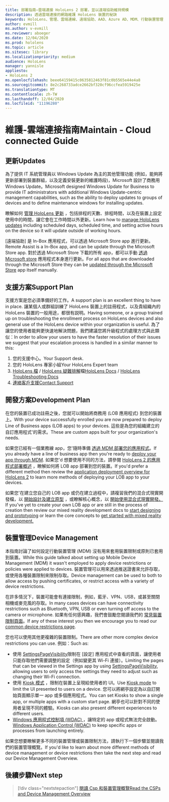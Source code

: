 ```yaml
---
title: 部署指南–雲端連接 HoloLens 2 部署，並以遠端協助維持規模
description: 透過雲端連接的網路維護 HoloLens 裝置的秘訣
keywords: HoloLens、管理、雲端連線、遠端協助、AAD、Azure AD、MDM、行動裝置管理
author: evmill
ms.author: v-evmill
ms.reviewer: aboeger
ms.date: 12/04/2020
ms.prod: hololens
ms.topic: article
ms.sitesec: library
ms.localizationpriority: medium
audience: HoloLens
manager: yannisle
appliesto:
- HoloLens 2
ms.openlocfilehash: beee64159415c0635812463f81c0b5565e44e4a8
ms.sourcegitcommit: 8e2c268733adce2662bf320cf96ccfea5919425e
ms.translationtype: MT
ms.contentlocale: zh-TW
ms.lasthandoff: 12/04/2020
ms.locfileid: "11196280"
---
```

# <span data-ttu-id="ab95d-104">維護-雲端連接指南</span><span class="sxs-lookup"><span data-stu-id="ab95d-104">Maintain - Cloud connected Guide</span></span>

## <span data-ttu-id="ab95d-105">更新</span><span class="sxs-lookup"><span data-stu-id="ab95d-105">Updates</span></span>

<span data-ttu-id="ab95d-106">為了提供 IT 系統管理員以 Windows Update 為主的其他管理功能 (例如，能夠將更新部署到裝置群組，以及定義安裝更新的維護時段)，Microsoft 設計了商務用 Windows Update。</span><span class="sxs-lookup"><span data-stu-id="ab95d-106">Microsoft designed Windows Update for Business to provide IT administrators with additional Windows Update-centric management capabilities, such as the ability to deploy updates to groups of devices and to define maintenance windows for installing updates.</span></span>

<span data-ttu-id="ab95d-107">瞭解如何 [管理 HoloLens 更新](https://docs.microsoft.com/hololens/hololens-updates) ，包括排程的天數、排程時間，以及在裝置上設定使用中的時間，讓它會在工作時間以外更新。</span><span class="sxs-lookup"><span data-stu-id="ab95d-107">Learn how to [manage HoloLens updates](https://docs.microsoft.com/hololens/hololens-updates) including scheduled days, scheduled time, and setting active hours on the device so it will update outside of working hours.</span></span>

<span data-ttu-id="ab95d-108">[遠端協助] 是 In-Box 應用程式，可以透過 Microsoft Store app 進行更新。</span><span class="sxs-lookup"><span data-stu-id="ab95d-108">Remote Assist is a In-Box app, and can be update through the Microsoft Store app.</span></span> <span data-ttu-id="ab95d-109">對於透過 Microsoft Store 下載的所有 app，都可以手動 [透過 Microsoft store](https://docs.microsoft.com/hololens/holographic-store-apps#update-apps) 應用程式本身進行更新。</span><span class="sxs-lookup"><span data-stu-id="ab95d-109">For all apps that are downloaded through the Microsoft Store they can be [updated through the Microsoft Store](https://docs.microsoft.com/hololens/holographic-store-apps#update-apps) app itself manually.</span></span>

## <span data-ttu-id="ab95d-110">支援方案</span><span class="sxs-lookup"><span data-stu-id="ab95d-110">Support Plan</span></span>

<span data-ttu-id="ab95d-111">支援方案是您必須準備好的工作。</span><span class="sxs-lookup"><span data-stu-id="ab95d-111">A support plan is an excellent thing to have in place.</span></span> <span data-ttu-id="ab95d-112">讓某個人或群組訓練了 HoloLens 裝置上的註冊程式，以及貴組織內的 HoloLens 裝置的一般用途，都很有説明。</span><span class="sxs-lookup"><span data-stu-id="ab95d-112">Having someone, or a group trained up on troubleshooting the enrollment process on HoloLens devices and also general use of the HoloLens device within your organization is useful.</span></span> <span data-ttu-id="ab95d-113">為了讓您的使用者能夠更快速地解決問題，我們建議您將升級程式的處理方式與此類似：</span><span class="sxs-lookup"><span data-stu-id="ab95d-113">In order to allow your users to have the faster resolution of their issues we suggest that your escalation process is handled in a similar manner to this:</span></span>

1. <span data-ttu-id="ab95d-114">您的支援中心。</span><span class="sxs-lookup"><span data-stu-id="ab95d-114">Your Support desk.</span></span>
2. <span data-ttu-id="ab95d-115">您的 HoloLens 專家小組</span><span class="sxs-lookup"><span data-stu-id="ab95d-115">Your HoloLens Expert team</span></span>
3. <span data-ttu-id="ab95d-116">[HoloLens 檔](https://docs.microsoft.com/hololens/)  / [HoloLens 疑難排解](https://docs.microsoft.com/hololens/hololens-troubleshooting)檔</span><span class="sxs-lookup"><span data-stu-id="ab95d-116">[HoloLens Docs](https://docs.microsoft.com/hololens/) / [HoloLens Troubleshooting Docs](https://docs.microsoft.com/hololens/hololens-troubleshooting)</span></span>
4. [<span data-ttu-id="ab95d-117">連絡客戶支援</span><span class="sxs-lookup"><span data-stu-id="ab95d-117">Contact Support</span></span>](https://support.serviceshub.microsoft.com/supportforbusiness/create?sapId=e9391227-fa6d-927b-0fff-f96288631b8f)

## <span data-ttu-id="ab95d-118">開發方案</span><span class="sxs-lookup"><span data-stu-id="ab95d-118">Development Plan</span></span>

<span data-ttu-id="ab95d-119">在您的裝置已成功註冊之後，您就可以開始將商務用 (LOB 應用程式) 到您的裝置上。</span><span class="sxs-lookup"><span data-stu-id="ab95d-119">With your device successfully enrolled you are now prepared to deploy Line of Business apps (LOB apps) to your devices.</span></span> <span data-ttu-id="ab95d-120">這些是為您的組織建立的自訂應用程式&#39;的需求。</span><span class="sxs-lookup"><span data-stu-id="ab95d-120">These are custom apps built for your organization&#39;s needs.</span></span>

<span data-ttu-id="ab95d-121">如果您已經有一個業務線 app，您&#39;隨時準備 [透過 MDM 部署您的應用程式](https://docs.microsoft.com/hololens/app-deploy-intune)。</span><span class="sxs-lookup"><span data-stu-id="ab95d-121">If you already have a line of business app then you&#39;re ready to [deploy your app through MDM](https://docs.microsoft.com/hololens/app-deploy-intune).</span></span> <span data-ttu-id="ab95d-122">如果您&#39;d 想要使用不同的方法，請參閱 [HoloLens 2 的應用程式部署概述](https://docs.microsoft.com/hololens/app-deploy-overview) ，瞭解如何將 LOB app 部署到您的裝置。</span><span class="sxs-lookup"><span data-stu-id="ab95d-122">If you&#39;d prefer a different method then review the [application deployment overview for HoloLens 2](https://docs.microsoft.com/hololens/app-deploy-overview) to learn more methods of deploying your LOB app to your devices.</span></span>

<span data-ttu-id="ab95d-123">如果您&#39;在建立您自己的 LOB app 或仍在建立過程中，請複習我們的混合式現實開發檔，以 [開始設計及建立原型](https://docs.microsoft.com/windows/mixed-reality/design/design) ，或瞭解核心概念，以 [開始使用混合式現實開發。](https://docs.microsoft.com/windows/mixed-reality/discover/get-started-with-mr)</span><span class="sxs-lookup"><span data-stu-id="ab95d-123">If you&#39;ve yet to create your own LOB app or are still in the process of creation then review our mixed reality development docs to [start designing and prototyping](https://docs.microsoft.com/windows/mixed-reality/design/design) or learn the core concepts to [get started with mixed reality development.](https://docs.microsoft.com/windows/mixed-reality/discover/get-started-with-mr)</span></span>

## <span data-ttu-id="ab95d-124">裝置管理</span><span class="sxs-lookup"><span data-stu-id="ab95d-124">Device Management</span></span> 

<span data-ttu-id="ab95d-125">本指南討論了如何設定行動裝置管理 (MDM) 沒有用來套用裝置限制或原則已套用到裝置。</span><span class="sxs-lookup"><span data-stu-id="ab95d-125">While this guide talked about setting up Mobile Device Management (MDM) it wasn't employed to apply device restrictions or policies were applied to devices.</span></span> <span data-ttu-id="ab95d-126">裝置管理可以用來透過推送證書來允許存取，或使用各種裝置限制來限制存取。</span><span class="sxs-lookup"><span data-stu-id="ab95d-126">Device management can be used to both to allow access by pushing certificates, or restrict access with a variety of device restrictions.</span></span> 

<span data-ttu-id="ab95d-127">在許多情況下，裝置可能會有連接限制，例如，藍牙、VPN、USB，或甚至關閉相機或麥克風的存取。</span><span class="sxs-lookup"><span data-stu-id="ab95d-127">In many cases devices can have connectivity restrictions such as Bluetooth, VPN, USB or even turning off access to the camera or microphone.</span></span> <span data-ttu-id="ab95d-128">如果有任何感興趣，我們會鼓勵您閱讀我們的 [常見裝置限制頁面](hololens-common-device-restrictions.md)。</span><span class="sxs-lookup"><span data-stu-id="ab95d-128">If any of these interest you then we encourage you to read our [common device restrictions page](hololens-common-device-restrictions.md).</span></span>

<span data-ttu-id="ab95d-129">您也可以使用其他更複雜的裝置限制。</span><span class="sxs-lookup"><span data-stu-id="ab95d-129">There are other more complex device restrictions you can use.</span></span> <span data-ttu-id="ab95d-130">例如：</span><span class="sxs-lookup"><span data-stu-id="ab95d-130">Such as:</span></span>

- <span data-ttu-id="ab95d-131">使用 [SettingsPageVisibility](settings-uri-list.md)限制在 [設定] 應用程式中查看的頁面，讓使用者只能存取他們需要調整的設定（例如變更其 Wi-Fi 連接）。</span><span class="sxs-lookup"><span data-stu-id="ab95d-131">Limiting the pages that can be viewed in the Settings app by using [SettingsPageVisibility](settings-uri-list.md), allowing users to only access the settings they need to adjust such as changing their Wi-Fi connection.</span></span>
- <span data-ttu-id="ab95d-132">使用 [Kiosk 模式](hololens-kiosk.md) ，限制在裝置上呈現給使用者的 UI。</span><span class="sxs-lookup"><span data-stu-id="ab95d-132">Use [Kiosk mode](hololens-kiosk.md) to limit the UI presented to users on a device.</span></span> <span data-ttu-id="ab95d-133">您可以將網亭設定為以自訂開始頁面顯示單一 app 或多個應用程式。</span><span class="sxs-lookup"><span data-stu-id="ab95d-133">You can set Kiosks to show a single app, or multiple apps with a custom start page.</span></span> <span data-ttu-id="ab95d-134">網亭也可以針對不同的使用者呈現不同的體驗。</span><span class="sxs-lookup"><span data-stu-id="ab95d-134">Kiosks can also present different experiences to different users.</span></span>  
- <span data-ttu-id="ab95d-135">[Windows 應用程式控制項 (WDAC) ](windows-defender-application-control-wdac.md) ，讓特定的 app 或程式無法完全啟動。</span><span class="sxs-lookup"><span data-stu-id="ab95d-135">[Windows Application Control (WDAC)](windows-defender-application-control-wdac.md) to keep specific apps or processes from launching entirely.</span></span>

<span data-ttu-id="ab95d-136">如果您想要瞭解更多不同的裝置管理或裝置限制方法，請執行下一個步驟並閱讀我們的裝置管理概覽。</span><span class="sxs-lookup"><span data-stu-id="ab95d-136">If you'd like to learn about more different methods of device management or device restrictions then take the next step and read our Device Management Overview.</span></span>

## <span data-ttu-id="ab95d-137">後續步驟</span><span class="sxs-lookup"><span data-stu-id="ab95d-137">Next step</span></span>

> [!div class="nextstepaction"]
> [<span data-ttu-id="ab95d-138">閱讀 Csp 和裝置管理概覽</span><span class="sxs-lookup"><span data-stu-id="ab95d-138">Read the CSPs and Device Management Overview</span></span>](hololens-csp-policy-overview.md)